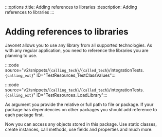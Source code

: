 :::options
:title: Adding references to libraries
:description: Adding references to libraries
:::

# Adding references to libraries

Javonet allows you to use any library from all supported technologies. As with any regular application, you need to reference the libraries you are planning to use. 

:::code source="v2/snippets/`{calling_tech}`/`{called_tech}`/integrationTests.`{calling_ext}`" ID="TestResources_TestClassValues":::

:::code source="v2/snippets/`{calling_tech}`/`{called_tech}`/integrationTests.`{calling_ext}`" ID="TestResources_LoadLibrary":::

As argument you provide the relative or full path to file or package. 
If your package has dependencies on other packages you should add reference to each package first.

Now you can access any objects stored in this package. 
Use static classes, create instances, call methods, use fields and properties and much more.
